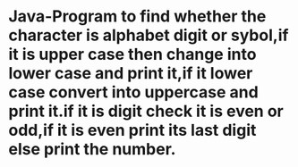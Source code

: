 # Java-Program to find whether the character is alphabet digit or sybol,if it is upper case then change into lower case and print it,if it lower case convert into uppercase and print it.if it is digit check it is even or odd,if it is even print its last digit else print the number.
